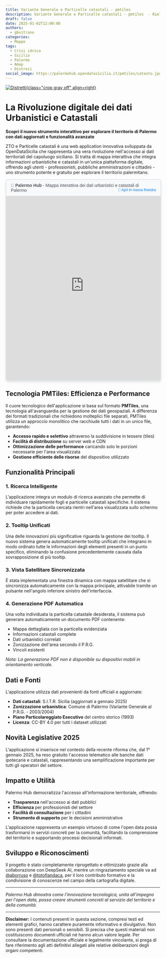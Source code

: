 ```yaml
---
title: Variante Generale e Particelle catastali - pmtiles
description: Variante Generale e Particelle catastali - pmtiles  - Rielaborazione dati OpenDataSicilia
draft: false
date: 2025-01-02T12:00:00
authors:
  - gbvitrano
categories:
  - Mappe
tags:
  - Crisi idrica
  - Sicilia
  - Palermo
  - Amap
  - Distreii
social_image: https://palermohub.opendatasicilia.it/pmtiles/catasto.jpg
---
```

<style>
.md-typeset code { background-color: #fff0;}  
.md-typeset pre>code { background-color: #fff0;}  
.iframe-container {width: 100%;  height:auto;}
.full-space-iframe { width: 100%;  height: 650px;  border: none;   display: block;}
</style>
[![Distretti ](https://palermohub.opendatasicilia.it/pmtiles/catasto.jpg "DEMO - Variante Generale e Particelle catastali - pmtiles  - Rielaborazione dati OpenDataSicilia" ){class="crop gray off" align=right}](index.md)

# La Rivoluzione digitale dei dati Urbanistici e Catastali
**Scopri il nuovo strumento interattivo per esplorare il territorio di Palermo con dati aggiornati e funzionalità avanzate**

ZTO e Particelle catastali è una web application innovativa sviluppata da OpenDataSicilia che rappresenta una vera rivoluzione nell'accesso ai dati territoriali del capoluogo siciliano. <!-- more --> Si tratta di mappa interattiva che integra informazioni urbanistiche e catastali in un'unica piattaforma digitale, offrendo agli utenti - professionisti, pubbliche amministrazioni e cittadini - uno strumento potente e gratuito per esplorare il territorio palermitano. 

<!-- Iframe per incorporare Palermo Hub -->
<div style="width: 100%; max-width: 1200px; margin: 0 auto; border: 2px solid #e1e5e9; border-radius: 8px; overflow: hidden; box-shadow: 0 4px 6px rgba(0, 0, 0, 0.1);">
  <div style="background-color: #f8f9fa; padding: 10px 15px; border-bottom: 1px solid #e1e5e9; font-family: Arial, sans-serif; font-size: 14px; color: #495057;">
    <strong>📍 Palermo Hub</strong> - Mappa interattiva dei dati urbanistici e catastali di Palermo
    <a href="https://palermohub.opendatasicilia.it/prg_part_catastali.html" 
       target="_blank" 
       style="float: right; color: #007bff; text-decoration: none; font-size: 12px;">
      🔗 Apri in nuova finestra
    </a>
  </div>
  <iframe 
    src="https://palermohub.opendatasicilia.it/pmtiles/catasto-app.html" 
    width="100%" 
    height="600" 
    frameborder="0" 
    scrolling="no"
    style="display: block; border: none;"
    title="Palermo Hub - Mappa interattiva dati urbanistici e catastali"
    loading="lazy">
    <p>Il tuo browser non supporta gli iframe. 
       <a href="https://palermohub.opendatasicilia.it/pmtiles/prg_part_catastali_pdf.html" target="_blank">
         Clicca qui per accedere direttamente alla mappa
       </a>
    </p>
  </iframe>
</div>


## Tecnologia PMTiles: Efficienza e Performance

Il cuore tecnologico dell'applicazione si basa sul formato **PMTiles**, una tecnologia all'avanguardia per la gestione dei dati geospaziali. A differenza dei formati tradizionali che richiedono molteplici file separati, PMTiles utilizza un approccio monolitico che racchiude tutti i dati in un unico file, garantendo:

- **Accesso rapido e selettivo** attraverso la suddivisione in tessere (tiles)
- **Facilità di distribuzione** su server web e CDN
- **Ottimizzazione delle performance** caricando solo le porzioni necessarie per l'area visualizzata
- **Gestione efficiente delle risorse** del dispositivo utilizzato

## Funzionalità Principali

### 1. Ricerca Intelligente
L'applicazione integra un modulo di ricerca avanzato che permette di individuare rapidamente fogli e particelle catastali specifiche. Il sistema richiede che la particella cercata rientri nell'area visualizzata sullo schermo per poter accedere ai dati.

### 2. Tooltip Unificati
Una delle innovazioni più significative riguarda la gestione dei tooltip. Il nuovo sistema genera automaticamente tooltip unificati che integrano in modo ordinato tutte le informazioni degli elementi presenti in un punto specifico, eliminando la confusione precedentemente causata dalla sovrapposizione di più tooltip.

### 3. Vista Satellitare Sincronizzata
È stata implementata una finestra dinamica con mappa satellitare che si sincronizza automaticamente con la mappa principale, attivabile tramite un pulsante nell'angolo inferiore sinistro dell'interfaccia.

### 4. Generazione PDF Automatica
Una volta individuata la particella catastale desiderata, il sistema può generare automaticamente un documento PDF contenente:
- Mappa dettagliata con la particella evidenziata
- Informazioni catastali complete
- Dati urbanistici correlati
- Zonizzazione dell'area secondo il P.R.G.
- Vincoli esistenti

*Nota: La generazione PDF non è disponibile su dispositivi mobili in orientamento verticale.*

## Dati e Fonti

L'applicazione utilizza dati provenienti da fonti ufficiali e aggiornate:

- **Dati catastali**: S.I.T.R. Sicilia (aggiornati a gennaio 2025)
- **Zonizzazione urbanistica**: Comune di Palermo (Variante Generale al P.R.G. - 2003/2004)
- **Piano Particolareggiato Esecutivo** del centro storico (1993)
- **Licenza**: CC-BY 4.0 per tutti i dataset utilizzati

## Novità Legislative 2025

L'applicazione si inserisce nel contesto della recente riforma che, dal 1° gennaio 2025, ha reso gratuito l'accesso telematico alle banche dati ipotecarie e catastali, rappresentando una semplificazione importante per tutti gli operatori del settore.

## Impatto e Utilità

Palermo Hub democratizza l'accesso all'informazione territoriale, offrendo:
- **Trasparenza** nell'accesso ai dati pubblici
- **Efficienza** per professionisti del settore
- **Facilità di consultazione** per i cittadini
- **Strumento di supporto** per le decisioni amministrative

L'applicazione rappresenta un esempio virtuoso di come l'open data possa trasformarsi in servizi concreti per la comunità, facilitando la comprensione del territorio e supportando processi decisionali informati.

## Sviluppo e Riconoscimenti

Il progetto è stato completamente riprogettato e ottimizzato grazie alla collaborazione con DeepSeek AI, mentre un ringraziamento speciale va ad [@aborruso](https://x.com/aborruso) e [@totofiandaca](https://x.com/totofiandaca), per il loro contributo formativo e la condivisione di conoscenze nel campo della cartografia digitale.

---

*Palermo Hub dimostra come l'innovazione tecnologica, unita all'impegno per l'open data, possa creare strumenti concreti al servizio del territorio e della comunità.*

---

 **Disclaimer:** I contenuti presenti in questa sezione, compresi testi ed elementi grafici, hanno carattere puramente informativo e divulgativo.
Non sono presenti dati personali o sensibili. Si precisa che questi materiali non costituiscono documenti ufficiali né hanno alcun valore legale.
Per consultare la documentazione ufficiale e legalmente vincolante, si prega di fare riferimento agli atti definitivi allegati alle relative deliberazioni degli organi competenti.